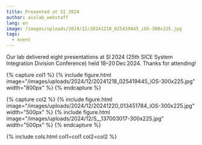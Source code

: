 ```yaml
---
title: Presented at SI 2024
author: aislab_webstaff
lang: en
image: /images/uploads/2024/12/20241218_025419445_iOS-300x225.jpg
tags:
  - event
---
```


Our lab delivered eight presentations at SI 2024 (25th SICE System Integration Division Conference) held 18–20 Dec 2024. Thanks for attending!

{% capture col1 %}
{%
  include figure.html
  image="/images/uploads/2024/12/20241218_025419445_iOS-300x225.jpg"
  width="800px"
%}
{% endcapture %}

{% capture col2 %}
{%
  include figure.html
  image="/images/uploads/2024/12/20241220_013451784_iOS-300x225.jpg"
  width="500px"
%}
{%
  include figure.html
  image="/images/uploads/2024/12/S__137003017-300x225.jpg"
  width="500px"
%}
{% endcapture %}

{% include cols.html col1=col1 col2=col2 %}
